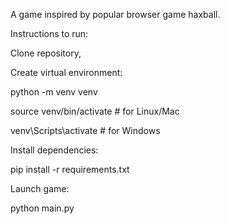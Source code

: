 A game inspired by popular browser game haxball.

Instructions to run: 


Clone repository,


Create virtual environment:

python -m venv venv

source venv/bin/activate  # for Linux/Mac

venv\Scripts\activate     # for Windows


Install dependencies:

pip install -r requirements.txt


Launch game:

python main.py
